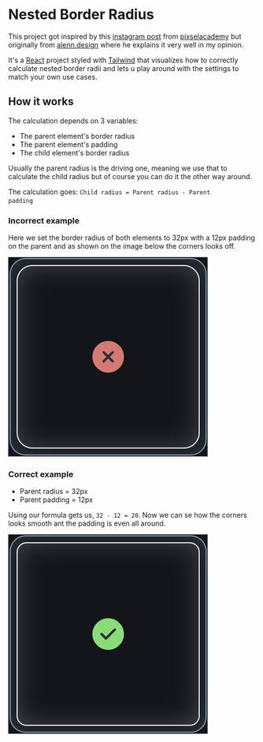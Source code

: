 # Nested Border Radius

This project got inspired by this [instagram post](https://www.instagram.com/p/CwmgVV-h9ps/?img_index=1) from [pixselacademy](https://www.instagram.com/pixselacademy/) but originally from [alenn.design](https://www.instagram.com/alenn.design/) where he explains it very well in my opinion.

It's a [React](https://react.dev/) project styled with [Tailwind](https://tailwindcss.com/) that visualizes how to correctly calculate nested border radii and lets u play around with the settings to match your own use cases.

## How it works

The calculation depends on 3 variables:

- The parent element's border radius
- The parent element's padding
- The child element's border radius

Usually the parent radius is the driving one, meaning we use that to calculate the child radius but of course you can do it the other way around.

The calculation goes: <code>Child radius = Parent radius - Parent padding</code>

### Incorrect example

Here we set the border radius of both elements to 32px with a 12px padding on the parent and as shown on the image below the corners looks off.

![incorrect example image](https://github.com/gustav-evensson/nested-border-radius/blob/main/readme_assets/incorrect_example.png)

### Correct example

- Parent radius = 32px
- Parent padding = 12px

Using our formula gets us, <code>32 - 12 = 20</code>. Now we can se how the corners looks smooth ant the padding is even all around.

![correct exmaple image](https://github.com/gustav-evensson/nested-border-radius/blob/main/readme_assets/correct_example.png)
